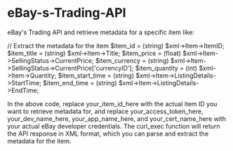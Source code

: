 # eBay-s-Trading-API
eBay's Trading API and retrieve metadata for a specific item like:

 // Extract the metadata for the item
$item_id = (string) $xml->Item->ItemID;
$item_title = (string) $xml->Item->Title;
$item_price = (float) $xml->Item->SellingStatus->CurrentPrice;
$item_currency = (string) $xml->Item->SellingStatus->CurrentPrice['currencyID'];
$item_quantity = (int) $xml->Item->Quantity;
$item_start_time = (string) $xml->Item->ListingDetails->StartTime;
$item_end_time = (string) $xml->Item->ListingDetails->EndTime; 


In the above code, replace your_item_id_here with the actual item ID you want to retrieve metadata for, and replace your_access_token_here, your_dev_name_here, your_app_name_here, and your_cert_name_here with your actual eBay developer credentials. The curl_exec function will return the API response in XML format, which you can parse and extract the metadata for the item.
